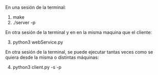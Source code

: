 En una sesión de la terminal:
1. make
2. ./server -p <puerto del servidor>

En otra sesión de la terminal y en en la misma maquina que el cliente:

3. python3 webService.py

En otra sesión de la terminal, se puede ejecutar tantas veces como se quiera desde la misma o distintas máquinas: 

4. python3 client.py -s <ip del servidor> -p <puerto del servidor>
